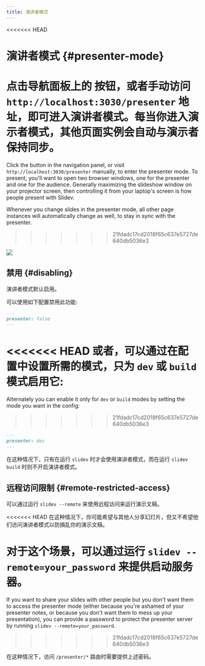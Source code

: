 ```yaml
---
title: 演讲者模式
---
```


<<<<<<< HEAD
# 演讲者模式 {#presenter-mode}

点击导航面板上的 <carbon-user-speaker class="inline-icon-btn"/> 按钮，或者手动访问 `http://localhost:3030/presenter` 地址，即可进入演讲者模式。每当你进入演示者模式，其他页面实例会自动与演示者保持同步。
=======
Click the <carbon-user-speaker class="inline-icon-btn"/> button in the navigation panel, or visit `http://localhost:3030/presenter` manually, to enter the presenter mode. To present, you'll want to open two browser windows, one for the presenter and one for the audience. Generally maximizing the slideshow window on your projector screen, then controlling it from your laptop's screen is how people present with Slidev.

Whenever you change slides in the presenter mode, all other page instances will automatically change as well, to stay in sync with the presenter.
>>>>>>> 21fdadc17cd2018f65c637e5727de640db5036e3

![](/screenshots/presenter-mode.png)

## 禁用 {#disabling}

演讲者模式默认启用。

可以使用如下配置禁用此功能:

```md
---
presenter: false
---
```

<<<<<<< HEAD
或者，可以通过在配置中设置所需的模式，只为 `dev` 或 `build` 模式启用它:
=======
Alternately you can enable it only for `dev` or `build` modes by setting the mode you want in the config:
>>>>>>> 21fdadc17cd2018f65c637e5727de640db5036e3

```md
---
presenter: dev
---
```

在这种情况下，只有在运行 `slidev` 时才会使用演讲者模式，而在运行 `slidev build` 时则不开启演讲者模式。

## 远程访问限制 {#remote-restricted-access}

可以通过运行 `slidev --remote` 来使用远程访问来运行演示文稿。

<<<<<<< HEAD
在这种情况下，你可能希望与其他人分享幻灯片，但又不希望他们访问演讲者模式以防搞乱你的演示文稿。

对于这个场景，可以通过运行 `slidev --remote=your_password` 来提供启动服务器。
=======
If you want to share your slides with other people but you don't want them to access the presenter mode (either because you're ashamed of your presenter notes, or because you don't want them to mess up your presentation), you can provide a password to protect the presenter server by running `slidev --remote=your_password`.
>>>>>>> 21fdadc17cd2018f65c637e5727de640db5036e3

在这种情况下，访问 `/presenter/*` 路由时需要提供上述密码。